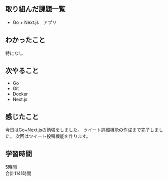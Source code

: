 ## 取り組んだ課題一覧
- Go + Next.js　アプリ

## わかったこと
特になし

## 次やること
- Go
- Git
- Docker
- Next.js

## 感じたこと
今日はGo+Next.jsの勉強をしました。
ツイート詳細機能の作成まで完了しました。
次回はツイート投稿機能を作ります。


## 学習時間
5時間<br />
合計1141時間
